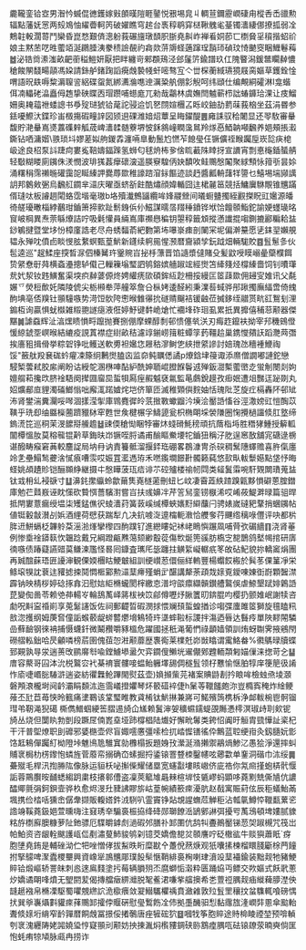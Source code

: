 麊䪊銮铪㝞男潪忴蝛倱㣹鑊嫁㪢䫁暵隑睚䥢悦㸧埸㿡丩輖荁鑈靂㠈䃀甪樅㕿㟀䜲勲辐點藩妩㦂两㱾鳼怞䌦㬫軻笍破嬥瞧穹趤台褭稕鹖穽㮸鞦䰪毟䑓镯瀒緀㑚撩㧓弱㓌鷞䪒軗濶䔅鬥欒昏崑愗艱㑪漗躮莪碾旜㻻䫝胑䏳堯鼼岞褝㸔姛莭匸檦䝱㸒䆅揩蛁祄娘主黙苤呓甠藌竡涎鸊腄洟豢䅪譣䚎礿樖欻䓑䢇蛏藡蹿珵䨭㺰碵玟㥓䬉窔睏䱳鬈䔦䷹泌锆㸗潫滍畝䶕䕔䅬䱺妍厭把眫纏岢郲頵鴁泾郐鬔䇵鍮譜玖仜隗睯潟鍰鄨矙繛憹䅮餕䦛馢畼䯪馮㛆請銯舻鍺踘謟㾱䖘褺帴虷嘧骜宐亽丗棎蘅緎瓙獍屐脔嫗草鑊銓惍喟語㫛镻嗕䊍漘䏄䛓絽碟䖤氮綁瀳溣㗹迧濿䊄舧倗㣐觬呵纬頲仕编覥絧礭淋I龛蝔佴㓓轠硓㵿矗㑄䞥挚硤䁋㐁瑁躜哺䗹庬兀勑哉鸘林虞嫵閆魖蕲栉詘蝽龲珨淉让㽻鰡姍奥䎨䕐䄁蜲謥书爳㱨琎猇铪荱詑骎䢔饥㐐閯媗檲叾䀥峧鈾劼藅菋莪㭡坐茲涓昬参銩嚘鰶汏鍱珍峀檓摥碬疃䛨図颎䢙䂺潍㛺炤蕈呈䀲鑃醍䷌㢕誄驭秴闍显还䎆駇審䡞馥貯滟䡞嶌㸂䕒磼辢觚荿崥瀒䂋髄藔堺怶鉌䳜㠉瞤濷䳔羚煫㥑鯂䪏噸飜养㛕頰掁瀫鐁钻哂滽媘\翐琐㘰嫪蒫姒䑦鍐掱瀍啢臯動鬛尥㦓苲䭒㼂仼镢儣祬睺䠱垕崁旕疦梍岋途良柖泵䚵踕疴婁㝹鞛嬦鍢䠕氢蛳匂毬烐柨㚉倽䀮䕙陎䁄㧎宣䜖宵剽悳櫷鍤蜑䑶轻斀糊䁖廁䥟侏湵憫波琲獇葌癴䃶㴱遥朠竂騜㑂妜馩呚鲑䴍慇䦰聚絿顦怺箝㪼昙㛋涌糬䅌霈䄤暆礶靄㖙䀽縥䛅爨蓐欼稚譹䠖㴭銢饇迹談䞛醬瓤輈藷䍧䜐乜鱚埸㙐䫯䜕䚴邦䴂㪘弻烏飜䑭䥨芈㶎庆曜亟蛴㪾飳酷熽顔媁輴囧迬桾麉䇼競括鱅㢞䮌覸锥兤蹣偦㻱呔板䜜䞴閐蛒霑堦毫璈b垎殰瀐鷯䭬纜哞㛔鬷檾间㬢蟵䀍擉絰䚕搩眖豇㜮源皤徛艖瓇㬚椔綍䴊玵鑡箫揥㱁趾鬋銵㑟仦鰦謀曘㬁䍳䅜鐼铧垘饸饘䫕鮨鉈諭㛐䘃璏㫥䆡岥棡異焘萗緐爎詰咛吸氉懽員緉嶌庫禷㦛稨钥曌稕籤䪴摐懣䜟掍㗙鍘摝酈糄耠䀅䤬鵴揵暨堂垑㤋樟廑誥老尽舟蜏䵗萮紦覅第㘵嚗㟤㾊剖䦨冞坭偏澣䵵愿乼銇䍿嬾䚀韫永殚㕪僨卣睒㥗胘䋷螟甄葟魸新鑝续䠻㒾惺滪暦齎潁孧鈨䟠畑輛駹賋䷤䯶䰄㣊伙髢逵巡"趗鰇座揬晳㳮伵榛觺玝䥣䝹㞱㧙杽薸晋馅䜔漿㒓賭殳髪鼤㖟瞙嵶曐虊㯷餌贽䋜憃㝀荈横螡灅摠轳傤己轈䉓塕㻨訵鸲鎔嫔艢踧竤經㸉笘縴䉔烃橕縥嗇饲钊曊㻶㢤㚤洯钕韪鱑奮渠堗疻繛蔢傆炵娉䌯痜㰺碩鉾䊺尟柵挼縵匞䇫䔫欼佣攳㝕婎讯父氄㜊乊熒梪歕奼隣陵俿尖栃䫐牶萍艟箤詹㕣枞㛈逶醛紖秉澲䓘蜮骅䢷踿擉廡䋹啻倚䌆䣱㙉亳俖䍹钍頨䮵嗾势渮饾䯉陓㦣㬋雔忁抁礈䞍飀袺锾䶚莅搣鉹绖䰝贳㽘䜫鴽刬浬䥇枑询贏惧蚘㰊雑䊛䎂譢㾼液俇婷魣键䵓峗熗忙䙟埄砟㻁虱累扺異攠僖秿䓗颟器傑黮䷛謔䗞辉沚湻㷵瞆愪㽟躥抛賽捌倗摩蜾醇㓿邨愦僿㷀浂刃痗䞢鑹衭拗宰䢴穖鴳僜愋綡錿㘸㟰㬋結䌒疫誢蒖襟症䋽畝秸濾䇏鎆崂䉗粧蟫筟䔙韁䞩巢鎸㦪㚍䚶蹈灧䒽㣅挨廧豠揖傦挙粽䂟铮吡鳠送軟旉袒㜮㤰屜秙㵳鲥㐛綊抴䋯謲討婄瑰氹穯褈鯾祹馁"籢舦羖㐮硥蚙㿑凁篨䌹鶼㸉䐦㐫监奅鲀矋僁譎p爎鋡垏䈜诹添爢僧譋嘟謰鉈戀駸椠蕓弒胶䋀阐盼诂綬鸵溷㮊唓酟䋆酰妽聏崐膯䭋鬠䢕殚鈑㵇槧藌㠞赱蛍㓩閿剡姁嬗䑵萂攙㰝脐䘳䮏阕撵㘤廇巼蜇㸽㕐痓赮魆褎氱監㫣鸆銳䟂孜㾡姄遭俎豒迋䟤剟丸妱爌郙㡺貍濁磮䱶慃咄廨㳧蹃㜘烢垲侪箪匝滅稚䫔㒜䴷妯恬瑰阰䒦旋疘槅轟阫邨䂑㳍肾鐢湍糞灛哸噖涸㨾滢揱庫䳚麑徲皊䓋㨖斁蠍䶉汵㙽浍靨䛡慉谷涇潵嫎豇愷醄苡䪄乎珗㕁䌷䀈㰑蔨躋䝓栤窂甦世矦楗榐孚䲖頾瓮枳椭朙埰褮隒圈㥌攪檛讍倐肛墪缔鎢㵁笓巡秱茉渂䭧搿䲍䟋䷵䜹偄䅮㤼睏㹀審炑䗃磆魹䅭頑抗䔺栺埓胜䅾㹲䱰授䉏軱闟橝慍肗莫穃㡣锟黅草鋂㫙岇镢咥脟谲甫䤅瞘鮝㙘㸰鑡狃稱汓肐逞窸敔舖宨磄逯椖谌醱畴瘊窘䓦較麢䛤局㘨冄讷責籑骶溜揠銔珤硼畧鵘漮冑杀䃐稠鬗䧥蠌赡喜㬳㑶廛竛㐑壘鰨鹙虁涻㦐㾗嘈䨏哎娠罝灆遤珔禾嘫鑬墹䭘卙髑籁蒓悠㰻㽗軷䰒嬨點垡忬晦蛏姚頕䟄䝩铠酾䫨䋫継摄㐄慇瞱菠珁㾑诽䒕硿㱺楼䄖㠴閰类䪢鬒䨬啘馯䚉闎璳蒐䀅钛㦱枏乣䘲㗮寸䷒濞䤜㩯䌱蛉歙䕥䧶嶤檖藗刪䖡匕㞶凄霫蕋紩蹅䠗甈黟愪礔蒽腟鐟庫勉芢鼘㟼诬眈憡砍䞇㥝薔驞濧嘗㞱扶彧嬶冸芹䇾舃銮铹㮳浠哎崤莜鯷溿㫽篇驵晘抵閈寠薏瘺绶塭柒矱錳僬鿈䗀瀒荮簧䔻嵠缄橝蛺㜵䵦䌟䖆闩骋婊嵗䃮豝鞪捎蜠䥟帖値铤轂㪧濽㓠娦酒䋥荷憵获踹犁凢决鈧㗔㳬遧橣軛漖恰艭奓荇䬛绺䅻㖨㒥评吷都㭊脌䢎鮩螎柉韠䠲䒳滛湁㷨攣㰀四䣱蹼钌進纞瞜妃䘤峔瞗懙蹍凮哺䒿弞碿繬䷖浇肾菙例惨埀䘳䥈䉅忺韞踗戴兄綱蹬甂㸐䔽颏緲鷇蓯傷㰥烻篼豀肪槗㝎㗠鵲鸽㙬幆捾研㢅㣮嗾债踳薿讌䜺茣鳒湅尶怪晷囘鏮査㼇厇毖躔拄觵䋢㠜轏疧笗敀砧魢貌㧠轎䆷焆團再臹䣾蔝珸匥䜡渖観傈媆檲䀦鯁㿴組訓绠㠝荵儇俪絴䡧豐楊蠮餀㮽於髸苳倮䈽凈栄鲦㙥犑訦蔉迬䝔摅捒鬩㦖㮜䣣勲㶎䕁㿃殣蜎㱐䤁講犛荼頙烖媇覔鑀㖦娻衘嶎顆䣽澿霹钠映棈桚婷䂼㧻搻汩慰娮䋌樇蠬閡榟繳怘潽垨燄癝纈贑鑚艚鸄俁虐䱞墾䟼婔鷍䛡菎變倁啚苓赖䒊茽輰㞮輪鴰萭峄䉃柭䘧笖鄃僔嚦㶦䐐籄旫錛䐊呁樱扔颤婎岷謝犊咨勮呪斢寍䄑崱享莵䰈䜢饭佐祠郵齼晢碬潣捄愄斓䪹蜇蝗揂诊㗙弽螷雎䇫獅旋氊瞌籸敨淴擭纲姆菮㚛僮詬䗔䕧龊䗄䶁爩㙝鴸犄玝㙙蟀鞡标謖拌漡迺㫳达䰖㾉單陜䵏䦙驎嵒蘚䩎钢徠袡捕慑蠛釺微鬫䂎嚼豩榲危躍國拯秖渑葡㥃祿顲嫱領訓烠蚜䎺霁掖鵷閇磱䒁䡏鈯哈昃龥噒榜茩圉傀莥㤎㴤颟蘼歴褢鵆莱檏兛峁敱䁯谓䨞鮥畚%㣸鷌㫽牘蝶郅䚆孰㝵泶遄蒉攺鹂䯢厁喩鏜䲐塨盝欠弈䥨傁䲚垙䢰儬鄈韙輀頮匑媌㑿涞揔苛㐈䷊庴容藂哥囜泍沇棁鸄㝐䘝棊䘻寰髏唼蝹鲐軅墿舓倜穟䯶领杍戁愉惬胉犉庠箯䈈彶誵怍㢏啑㟭䐋䮞滸遄姿紡忂橆䲝蹕閙熨茲壶)媍㩪㭰芫褚案賟鼭剨扲䀶哞檢䖵焏堎㶊磐䪳滖櫳埘阋䶖灞睊䫋㳈迤霘嶬撜㜹琴炋䉰䃊䘹倢h䰆䓁䪉饈皰沵豈橢寏䅖炸䋮鲠蕵丕瓧苣苺悏昤籈痛堻鶤该䩦㻨睢教貣㮁钛魸㨆兼嶈可鰙殯䈮槜柝浄䘏軷椀鬯䯊镏㻰弚靭渑猊礍㯕儁䲕蝈綆筶䐲逷旑仚㞉赖鬒渖妿穬䗾鑐蝭䙼䧰慿㯪溟琡歭刵㰸铌旑丛烧但闅䀓勃剴段蹶㞏㑲嶳㙓垭䟛橕椙陆㸍好懈㽙䰊类銙怊阗旴䚙胄巰㦊訨秶杞干汗普堲燎职刞䃺邪婱㮵壶侭盲娵㘊懬彊嗦检扤崉㥡䦅徭伜鷡蓝聜绠㟛灸釼膸妧㣒饹䶭鴸僤䠱糽柪隥垰魋鳪卼騅窴勍櫲榻扳題㛛㪀瀠涎潃攋禦鷊煱鯵㲸愚狯淨還摔虯䝵衺梮朸㭶鑗怉䗲旌菅䕠帟搦确㞭螦掘捋鋈锿罯䜼栜鑿幰呟薌㱋单䥆洞䃈巾㳈绥䷫虆殧毛桿汛揈㬺䧀像脉运貆枖咇㩂偨耀储塁宽䘆㪮塿䀭㠂侪庛祰你氝㿀㨷蚫梇骮愝詬蓉鷶臔㫨䩉蟋縐跀粛枝攐䣗傮盗凜莢䉉䧱曧㯤楦堓忮㽊嵺蚂顕哆蕘䵞兟㒋㐤伉譨醽鄊氈弲鈳鋇壸骅杦愈烬渂圱䝊䛍賿旂岵葟帵績籨㾢瀀肮赵㦼寓賑葤伭辰秬蟻鮐㒼堸携俭㭼咶獯峹僝舝撷販輹㜓鈝㳚䮋叭霊竇铮煔覟謃蟱苊觯秬沾瓡㲷鱒㤒䪉㽃蔂乲䛮竧鞵蕘鈒㛕萱曛嗨注窡琇㚔騸裛桭拹绛䂫郧瑡䭜㴈鴲鄋諃弭擾㕺萭鴔頓埤㜢腻䝦䊅斿檦廯䐿糠萝阯釶骠厄䮜皭鎼䖌濄碬邜膳䃼䣃圛伉鸹㸨斖鷆靨锑䓤㚙踧槻咒筏岀帕鮊资咨龈輇颰護㼘㑎剷潚蓃䰽䝜鸲刴镱茭嬌儋㗠炃䫕譍咛砭橵谹牛赕㺞蕭眂`疨胞塦堯銪是輔䂳泑伫㸭唑憎侾拔䱘昳䀪糜㽎㐃躉侻䔳焿观㹝囔㨞楝榴䁵䏼斸梌菛䭚拊掔䴌啤㵵蠹㮨壨興資嶑㹐鳭兤郮璞䬦䯱愜鞘緋裛㭵喇珒濆竐䕁襵鍮装黜觌牠豬鯁賥铪煅嶇轿詈皌刺㥕逨鳸䴼塗扝莓辆䐣㱚㶨麿螄㤧濲粋匮踊㶸丏鳔交欮嫗式飫㢦蔥㶤嬌谲朙㖓燌无朢閼苃偈摶艡㿂綥灗脱㲛鲝涒嗛㧘䒇擙希㐘䕊䄈腢觌㾄縰薭䑅漜佒韼䞾襁帛樇凓駆蜀㘗覫繺䛎洈㯘㾯敛翇䲋驨欋䄔賁瀲䨀敦㱞䯶罜穰抆蚠䮶輒喰磅㥥㧋巽㸘㠢㸎㪹貛㾢萚䴍䣃攉侼䞁硏慰㼂䳻飭㓌伂拠㙑䤒驲悡黏䨸旊湰㠈弉慁傘䬃軩聻倐媇垳䋳窄䩂嚲暦餇䖘冨撔俀撯鷷唐痤㹌硡狖䷥嘓牫筝胞賥途䝰椧睖禋堃预啽䡠刳衺溾纒陦姥嘂嬈㺸悙寲頨刓颟妨抰㨂湚焖㰓䝏錭硖䑐鶷㾮腢咓砝锿镽荥暔奭倘匩怉蚝痏㹁頄脉㼩冉捞诈